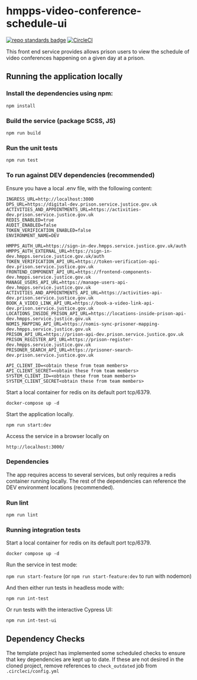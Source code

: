 # hmpps-video-conference-schedule-ui
[![repo standards badge](https://img.shields.io/badge/endpoint.svg?&style=flat&logo=github&url=https%3A%2F%2Foperations-engineering-reports.cloud-platform.service.justice.gov.uk%2Fapi%2Fv1%2Fcompliant_public_repositories%2Fhmpps-video-conference-schedule-ui)](https://operations-engineering-reports.cloud-platform.service.justice.gov.uk/public-github-repositories.html#hmpps-video-conference-schedule-ui "Link to report")
[![CircleCI](https://circleci.com/gh/ministryofjustice/hmpps-video-conference-schedule-ui-ui/tree/main.svg?style=svg)](https://circleci.com/gh/ministryofjustice/hmpps-video-conference-schedule-ui)

This front end service provides allows prison users to view the schedule of video conferences happening on a given day at a prison.

## Running the application locally

### Install the dependencies using npm:

`npm install`

### Build the service (package SCSS, JS)

`npm run build`

### Run the unit tests

`npm run test`

### To run against DEV dependencies (recommended)

Ensure you have a local .env file, with the following content:

```
INGRESS_URL=http://localhost:3000
DPS_URL=https://digital-dev.prison.service.justice.gov.uk
ACTIVITIES_AND_APPOINTMENTS_URL=https://activities-dev.prison.service.justice.gov.uk
REDIS_ENABLED=true
AUDIT_ENABLED=false
TOKEN_VERIFICATION_ENABLED=false
ENVIRONMENT_NAME=DEV

HMPPS_AUTH_URL=https://sign-in-dev.hmpps.service.justice.gov.uk/auth
HMPPS_AUTH_EXTERNAL_URL=https://sign-in-dev.hmpps.service.justice.gov.uk/auth
TOKEN_VERIFICATION_API_URL=https://token-verification-api-dev.prison.service.justice.gov.uk
FRONTEND_COMPONENT_API_URL=https://frontend-components-dev.hmpps.service.justice.gov.uk
MANAGE_USERS_API_URL=https://manage-users-api-dev.hmpps.service.justice.gov.uk
ACTIVITIES_AND_APPOINTMENTS_API_URL=https://activities-api-dev.prison.service.justice.gov.uk
BOOK_A_VIDEO_LINK_API_URL=https://book-a-video-link-api-dev.prison.service.justice.gov.uk
LOCATIONS_INSIDE_PRISON_API_URL=https://locations-inside-prison-api-dev.hmpps.service.justice.gov.uk
NOMIS_MAPPING_API_URL=https://nomis-sync-prisoner-mapping-dev.hmpps.service.justice.gov.uk
PRISON_API_URL=https://prison-api-dev.prison.service.justice.gov.uk
PRISON_REGISTER_API_URL=https://prison-register-dev.hmpps.service.justice.gov.uk
PRISONER_SEARCH_API_URL=https://prisoner-search-dev.prison.service.justice.gov.uk

API_CLIENT_ID=<obtain these from team members>
API_CLIENT_SECRET=<obtain these from team members>
SYSTEM_CLIENT_ID=<obtain these from team members>
SYSTEM_CLIENT_SECRET<obtain these from team members>
```

Start a local container for redis on its default port tcp/6379.

`docker-compose up -d`

Start the application locally.

`npm run start:dev`

Access the service in a browser locally on

`http://localhost:3000/`


### Dependencies

The app requires access to several services, but only requires a redis container running locally.
The rest of the dependencies can reference the DEV environment locations (recommended).

### Run lint

`npm run lint`

### Running integration tests

Start a local container for redis on its default port tcp/6379.

`docker compose up -d`

Run the service in test mode:

`npm run start-feature` (or `npm run start-feature:dev` to run with nodemon)

And then either run tests in headless mode with:

`npm run int-test`
 
Or run tests with the interactive Cypress UI:

`npm run int-test-ui`

## Dependency Checks

The template project has implemented some scheduled checks to ensure that key dependencies are kept up to date.
If these are not desired in the cloned project, remove references to `check_outdated` job from `.circleci/config.yml`
